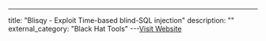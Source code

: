 ---
title: "Blisqy - Exploit Time-based blind-SQL injection"
description: ""
external_category: "Black Hat Tools"
---[Visit Website](https://github.com/JohnTroony/Blisqy)

